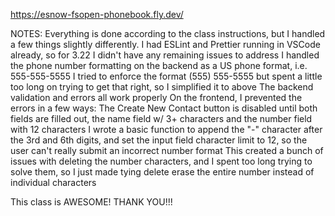 https://esnow-fsopen-phonebook.fly.dev/

NOTES: 
Everything is done according to the class instructions, but I handled a few things slightly differently.
I had ESLint and Prettier running in VSCode already, so for 3.22 I didn't have any remaining issues to address
I handled the phone number formatting on the backend as a US phone format, i.e. 555-555-5555
I tried to enforce the format (555) 555-5555 but spent a little too long on trying to get that right, so I simplified it to above
The backend validation and errors all work properly
On the frontend, I prevented the errors in a few ways:
The Create New Contact button is disabled until both fields are filled out, the name field w/ 3+ characters and the number field with 12 characters
I wrote a basic function to append the "-" character after the 3rd and 6th digits, and set the input field character limit to 12, so the user can't really submit an incorrect number format
This created a bunch of issues with deleting the number characters, and I spent too long trying to solve them, so I just made tying delete erase the entire number instead of individual characters

This class is AWESOME! THANK YOU!!!
